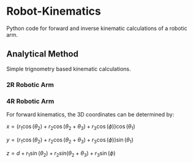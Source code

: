 # Robot-Kinematics
Python code for forward and inverse kinematic calculations of a robotic arm.

## Analytical Method
Simple trignometry based kinematic calculations.

### 2R Robotic Arm


### 4R Robotic Arm
For forward kinematics, the 3D coordinates can be determined by:

$x=(r_1\cos(\theta_2)+r_2\cos(\theta_2+\theta_3)+r_3\cos(\phi))\cos(\theta_1)$

$y=(r_1\cos(\theta_2)+r_2\cos(\theta_2+\theta_3)+r_3\cos(\phi))\sin(\theta_1)$

$z=d+r_1\sin(\theta_2)+r_2sin(\theta_2+\theta_3)+r_3\sin(\phi)$
